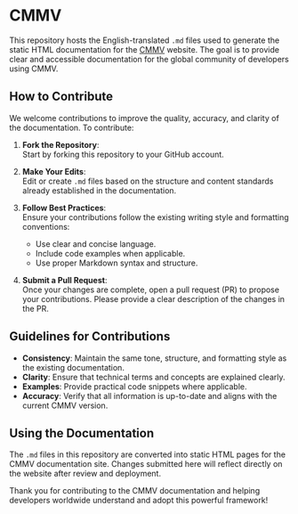 # CMMV

This repository hosts the English-translated `.md` files used to generate the static HTML documentation for the [CMMV](https://cmmv.io) website. The goal is to provide clear and accessible documentation for the global community of developers using CMMV.

## How to Contribute

We welcome contributions to improve the quality, accuracy, and clarity of the documentation. To contribute:

1. **Fork the Repository**:  
   Start by forking this repository to your GitHub account.

2. **Make Your Edits**:  
   Edit or create `.md` files based on the structure and content standards already established in the documentation.

3. **Follow Best Practices**:  
   Ensure your contributions follow the existing writing style and formatting conventions:
   - Use clear and concise language.
   - Include code examples when applicable.
   - Use proper Markdown syntax and structure.

4. **Submit a Pull Request**:  
   Once your changes are complete, open a pull request (PR) to propose your contributions. Please provide a clear description of the changes in the PR.

## Guidelines for Contributions

- **Consistency**: Maintain the same tone, structure, and formatting style as the existing documentation.
- **Clarity**: Ensure that technical terms and concepts are explained clearly.
- **Examples**: Provide practical code snippets where applicable.
- **Accuracy**: Verify that all information is up-to-date and aligns with the current CMMV version.

## Using the Documentation

The `.md` files in this repository are converted into static HTML pages for the CMMV documentation site. Changes submitted here will reflect directly on the website after review and deployment.

Thank you for contributing to the CMMV documentation and helping developers worldwide understand and adopt this powerful framework!